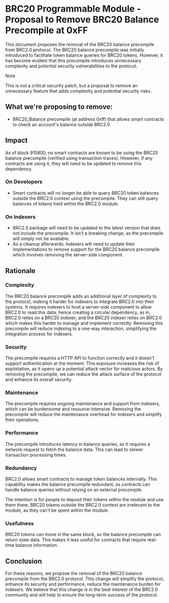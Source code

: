 # BRC20 Programmable Module - Proposal to Remove BRC20 Balance Precompile at 0xFF

This document proposes the removal of the BRC20 balance precompile from BRC2.0 protocol. The BRC20 balance precompile was initially introduced to facilitate token balance queries for BRC20 tokens. However, it has become evident that this precompile introduces unnecessary complexity and potential security vulnerabilities to the protocol.

> [!NOTE]
> This is not a critical security patch, but a proposal to remove an unnecessary feature that adds complexity and potential security risks.

## What we're proposing to remove:

- BRC20_Balance precompile (at address 0xff) that allows smart contracts to check an account's balance outside BRC2.0

## Impact

As of block 915800, no smart contracts are known to be using the BRC20 balance precompile (verified using transaction traces). However, if any contracts are using it, they will need to be updated to remove this dependency.

### On Developers

- Smart contracts will no longer be able to query BRC20 token balances outside the BRC2.0 context using the precompile. They can still query balances of tokens held within the BRC2.0 module.

### On Indexers

- BRC2.0 package will need to be updated to the latest version that does not include the precompile. It isn't a breaking change, as the precompile will simply not be available.
- As a cleanup afterwards: Indexers will need to update their implementations to remove support for the BRC20 balance precompile which involves removing the server-side component.

## Rationale

### Complexity

The BRC20 balance precompile adds an additional layer of complexity to the protocol, making it harder for indexers to integrate BRC2.0 into their systems. It requires indexers to host a server-side component to allow BRC2.0 to read this data, hence creating a circular dependency, as in, BRC2.0 relies on a BRC20 indexer, and the BRC20 indexer relies on BRC2.0 which makes this harder to manage and implement correctly. Removing this precompile will reduce indexing to a one-way interaction, simplifying the integration process for indexers.

### Security

The precompile requires a HTTP API to function correctly and it doesn't support authentication at the moment. This exposure increases the risk of exploitation, as it opens up a potential attack vector for malicious actors. By removing the precompile, we can reduce the attack surface of the protocol and enhance its overall security.

### Maintenance

The precompile requires ongoing maintenance and support from indexers, which can be burdensome and resource-intensive. Removing the precompile will reduce the maintenance overhead for indexers and simplify their operations.

### Performance

The precompile introduces latency in balance queries, as it requires a network request to fetch the balance data. This can lead to slower transaction processing times.

### Redundancy

BRC2.0 allows smart contracts to manage token balances internally. This capability makes the balance precompile redundant, as contracts can handle balance queries without relying on an external precompile.

The intention is for people to deposit their tokens within the module and use them there, BRC20 tokens outside the BRC2.0 context are irrelevant to the module, as they can't be spent within the module.

### Usefulness

BRC20 tokens can move in the same block, so the balance precompile can return stale data. This makes it less useful for contracts that require real-time balance information.

## Conclusion

For these reasons, we propose the removal of the BRC20 balance precompile from the BRC2.0 protocol. This change will simplify the protocol, enhance its security and performance, reduce the maintenance burden for indexers. We believe that this change is in the best interest of the BRC2.0 community and will help to ensure the long-term success of the protocol.